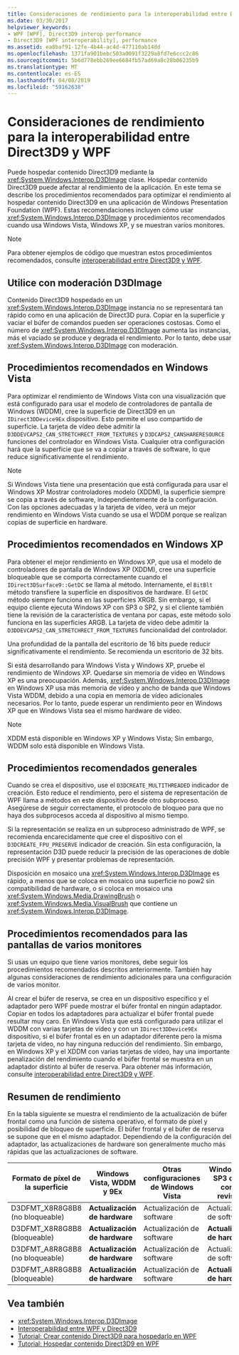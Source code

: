 ```yaml
---
title: Consideraciones de rendimiento para la interoperabilidad entre Direct3D9 y WPF
ms.date: 03/30/2017
helpviewer_keywords:
- WPF [WPF], Direct3D9 interop performance
- Direct3D9 [WPF interoperability], performance
ms.assetid: ea8baf91-12fe-4b44-ac4d-477110ab14dd
ms.openlocfilehash: 1371fa901bebc503a0091f3229a8fd7e6ccc2c86
ms.sourcegitcommit: 5b6d778ebb269ee6684fb57ad69a8c28b06235b9
ms.translationtype: MT
ms.contentlocale: es-ES
ms.lasthandoff: 04/08/2019
ms.locfileid: "59162638"
---
```

# <a name="performance-considerations-for-direct3d9-and-wpf-interoperability"></a>Consideraciones de rendimiento para la interoperabilidad entre Direct3D9 y WPF
Puede hospedar contenido Direct3D9 mediante la <xref:System.Windows.Interop.D3DImage> clase. Hospedar contenido Direct3D9 puede afectar al rendimiento de la aplicación. En este tema se describe los procedimientos recomendados para optimizar el rendimiento al hospedar contenido Direct3D9 en una aplicación de Windows Presentation Foundation (WPF). Estas recomendaciones incluyen cómo usar <xref:System.Windows.Interop.D3DImage> y procedimientos recomendados cuando usa Windows Vista, Windows XP, y se muestran varios monitores.  
  
> [!NOTE]
>  Para obtener ejemplos de código que muestran estos procedimientos recomendados, consulte [interoperabilidad entre Direct3D9 y WPF](wpf-and-direct3d9-interoperation.md).  
  
## <a name="use-d3dimage-sparingly"></a>Utilice con moderación D3DImage  
 Contenido Direct3D9 hospedado en un <xref:System.Windows.Interop.D3DImage> instancia no se representará tan rápido como en una aplicación de Direct3D pura. Copiar en la superficie y vaciar el búfer de comandos pueden ser operaciones costosas. Como el número de <xref:System.Windows.Interop.D3DImage> aumenta las instancias, más el vaciado se produce y degrada el rendimiento. Por lo tanto, debe usar <xref:System.Windows.Interop.D3DImage> con moderación.  
  
## <a name="best-practices-on-windows-vista"></a>Procedimientos recomendados en Windows Vista  
 Para optimizar el rendimiento de Windows Vista con una visualización que está configurado para usar el modelo de controladores de pantalla de Windows (WDDM), cree la superficie de Direct3D9 en un `IDirect3DDevice9Ex` dispositivo. Esto permite el uso compartido de superficie. La tarjeta de vídeo debe admitir la `D3DDEVCAPS2_CAN_STRETCHRECT_FROM_TEXTURES` y `D3DCAPS2_CANSHARERESOURCE` funciones del controlador en Windows Vista. Cualquier otra configuración hará que la superficie que se va a copiar a través de software, lo que reduce significativamente el rendimiento.  
  
> [!NOTE]
>  Si Windows Vista tiene una presentación que está configurada para usar el Windows XP Mostrar controladores modelo (XDDM), la superficie siempre se copia a través de software, independientemente de la configuración. Con las opciones adecuadas y la tarjeta de vídeo, verá un mejor rendimiento en Windows Vista cuando se usa el WDDM porque se realizan copias de superficie en hardware.  
  
## <a name="best-practices-on-windows-xp"></a>Procedimientos recomendados en Windows XP  
 Para obtener el mejor rendimiento en Windows XP, que usa el modelo de controladores de pantalla de Windows XP (XDDM), cree una superficie bloqueable que se comporta correctamente cuando el `IDirect3DSurface9::GetDC` se llama al método. Internamente, el `BitBlt` método transfiere la superficie en dispositivos de hardware. El `GetDC` método siempre funciona en las superficies XRGB. Sin embargo, si el equipo cliente ejecuta Windows XP con SP3 o SP2, y si el cliente también tiene la revisión de la característica de ventana por capas, este método solo funciona en las superficies ARGB. La tarjeta de vídeo debe admitir la `D3DDEVCAPS2_CAN_STRETCHRECT_FROM_TEXTURES` funcionalidad del controlador.  
  
 Una profundidad de la pantalla del escritorio de 16 bits puede reducir significativamente el rendimiento. Se recomienda un escritorio de 32 bits.  
  
 Si está desarrollando para Windows Vista y Windows XP, pruebe el rendimiento de Windows XP. Quedarse sin memoria de vídeo en Windows XP es una preocupación. Además, <xref:System.Windows.Interop.D3DImage> en Windows XP usa más memoria de vídeo y ancho de banda que Windows Vista WDDM, debido a una copia en memoria de vídeo adicionales necesarios. Por lo tanto, puede esperar un rendimiento peor en Windows XP que en Windows Vista sea el mismo hardware de vídeo.  
  
> [!NOTE]
>  XDDM está disponible en Windows XP y Windows Vista; Sin embargo, WDDM solo está disponible en Windows Vista.  
  
## <a name="general-best-practices"></a>Procedimientos recomendados generales  
 Cuando se crea el dispositivo, use el `D3DCREATE_MULTITHREADED` indicador de creación. Esto reduce el rendimiento, pero el sistema de representación de WPF llama a métodos en este dispositivo desde otro subproceso. Asegúrese de seguir correctamente, el protocolo de bloqueo para que no haya dos subprocesos acceda al dispositivo al mismo tiempo.  
  
 Si la representación se realiza en un subproceso administrado de WPF, se recomienda encarecidamente que cree el dispositivo con el `D3DCREATE_FPU_PRESERVE` indicador de creación. Sin esta configuración, la representación D3D puede reducir la precisión de las operaciones de doble precisión WPF y presentar problemas de representación.  
  
 Disposición en mosaico una <xref:System.Windows.Interop.D3DImage> es rápido, a menos que se coloca en mosaico una superficie no pow2 sin compatibilidad de hardware, o si coloca en mosaico una <xref:System.Windows.Media.DrawingBrush> o <xref:System.Windows.Media.VisualBrush> que contiene un <xref:System.Windows.Interop.D3DImage>.  
  
## <a name="best-practices-for-multi-monitor-displays"></a>Procedimientos recomendados para las pantallas de varios monitores  
 Si usas un equipo que tiene varios monitores, debe seguir los procedimientos recomendados descritos anteriormente. También hay algunas consideraciones de rendimiento adicionales para una configuración de varios monitor.  
  
 Al crear el búfer de reserva, se crea en un dispositivo específico y el adaptador pero WPF puede mostrar el búfer frontal en ningún adaptador. Copiar en todos los adaptadores para actualizar el búfer frontal puede resultar muy caro. En Windows Vista que está configurado para utilizar el WDDM con varias tarjetas de vídeo y con un `IDirect3DDevice9Ex` dispositivo, si el búfer frontal es en un adaptador diferente pero la misma tarjeta de vídeo, no hay ninguna reducción del rendimiento. Sin embargo, en Windows XP y el XDDM con varias tarjetas de vídeo, hay una importante penalización del rendimiento cuando el búfer frontal se muestra en un adaptador distinto al búfer de reserva. Para obtener más información, consulte [interoperabilidad entre Direct3D9 y WPF](wpf-and-direct3d9-interoperation.md).  
  
## <a name="performance-summary"></a>Resumen de rendimiento  
 En la tabla siguiente se muestra el rendimiento de la actualización de búfer frontal como una función de sistema operativo, el formato de píxel y posibilidad de bloqueo de superficie. El búfer frontal y el búfer de reserva se supone que en el mismo adaptador. Dependiendo de la configuración del adaptador, las actualizaciones de hardware son generalmente mucho más rápidas que las actualizaciones de software.  
  
|Formato de píxel de la superficie|Windows Vista, WDDM y 9Ex|Otras configuraciones de Windows Vista|Windows XP SP3 o SP2 con la revisión|Windows XP SP2|  
|--------------------------|---------------------------------|----------------------------------------|--------------------------------------|--------------------|  
|D3DFMT_X8R8G8B8 (no bloqueable)|**Actualización de hardware**|Actualización de software|Actualización de software|Actualización de software|  
|D3DFMT_X8R8G8B8 (bloqueable)|**Actualización de hardware**|Actualización de software|**Actualización de hardware**|**Actualización de hardware**|  
|D3DFMT_A8R8G8B8 (no bloqueable)|**Actualización de hardware**|Actualización de software|Actualización de software|Actualización de software|  
|D3DFMT_A8R8G8B8 (bloqueable)|**Actualización de hardware**|Actualización de software|**Actualización de hardware**|Actualización de software|  
  
## <a name="see-also"></a>Vea también

- <xref:System.Windows.Interop.D3DImage>
- [Interoperabilidad entre WPF y Direct3D9](wpf-and-direct3d9-interoperation.md)
- [Tutorial: Crear contenido Direct3D9 para hospedarlo en WPF](walkthrough-creating-direct3d9-content-for-hosting-in-wpf.md)
- [Tutorial: Hospedar contenido Direct3D9 en WPF](walkthrough-hosting-direct3d9-content-in-wpf.md)
